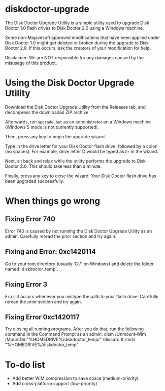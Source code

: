 # diskdoctor-upgrade
The Disk Doctor Upgrade Utility is a simple utility used to upgrade Disk Doctor 1.0 flash drives to Disk Doctor 2.0 using a Windows machine.

Some non-Mojavesoft approved modifications that have been applied under Disk Doctor 1.0 might get deleted or broken during the upgrade to Disk Doctor 2.0. If this occurs, ask the creators of your modification for help.

Disclaimer: We are NOT responsible for any damages caused by the misusage of this product.

# Using the Disk Doctor Upgrade Utility
Download the Disk Doctor Upgrade Utility from the Releases tab, and decompress the downloaded ZIP archive.

Afterwards, run `upgrade.bat` as an administrator on a Windows machine (Windows S mode is not currently supported).

Then, press any key to begin the upgrade wizard.

Type in the drive letter for your Disk Doctor flash drive, followed by a colon (no spaces). For example, drive letter D would be typed as `D:` in the wizard.

Next, sit back and relax while the utility performs the upgrade to Disk Doctor 2.0. This should take less than a minute.

Finally, press any key to close the wizard. Your Disk Doctor flash drive has been upgraded successfully.

# When things go wrong
<h2>Fixing Error 740</h2>
Error 740 is caused by not running the Disk Doctor Upgrade Utility as an admin. Carefully reread the prior section and try again.

<h2>Fixing  and Error: 0xc1420114</h2>
Go to your root directory (usually `C:/` on Windows) and delete the folder named `diskdoctor_temp`.

<h2>Fixing Error 3</h2>
Error 3 occurs whenever you mistype the path to your flash drive. Carefully reread the prior section and try again.

<h2>Fixing Error 0xc1420117</h2>
Try closing all running programs.
After you do that, run the following command in the Command Prompt as an admin: dism /Unmount-Wim /MountDir:"%HOMEDRIVE%/diskdoctor_temp/" /discard & rmdir "%HOMEDRIVE%/diskdoctor_temp"

# To-do list
- Add better WIM compression to save space (medium-priority)
- Add cross-platform support (low-priority)
